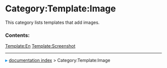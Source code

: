 # Category:Template:Image
This category lists templates that add images.

### Contents:

   
  [Template:En](Template_En.md)   [Template:Screenshot](Template_Screenshot.md)



---
![](images/Right_arrow.png) [documentation index](../README.md) > Category:Template:Image
